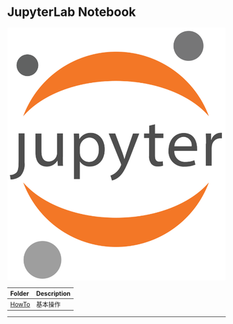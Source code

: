 # JupyterLab Notebook  

![](./images/Jupyter_logo.png)  

| Folder           | Description |
|:-----------------|:------------|
| [HowTo](./HowTo) | 基本操作    |


---
